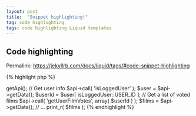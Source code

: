 ```yaml
---
layout: post
title:  "Snippet highlighting!"
tag: code highlighting
tags: code highlighting Liquid templates
---
```


## Code highlighting
Permalink: https://jekyllrb.com/docs/liquid/tags/#code-snippet-highlighting

{% highlight php %}
<?php
use Orkan\Filmweb\Filmweb;
use Orkan\Filmweb\Api\Method\isLoggedUser;

// Login to Filmweb
$filmweb = new Filmweb( $login, $password );
$api = $filmweb->getApi();

// Get user info
$api->call( 'isLoggedUser' );
$user = $api->getData();
$userId = $user[ isLoggedUser::USER_ID ];

// Get a list of voted films
$api->call( 'getUserFilmVotes', array( $userId ) );
$films = $api->getData();

// ...

print_r( $films );
{% endhighlight %}
